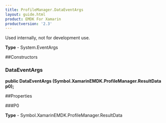```yaml
---
title: ProfileManager.DataEventArgs
layout: guide.html 
product: EMDK For Xamarin 
productversion: '2.3' 
---
```

Used internally, not for development use.

**Type** - System.EventArgs

##Constructors
### DataEventArgs 
**public DataEventArgs (Symbol.XamarinEMDK.ProfileManager.ResultData p0);**

##Properties

###P0

        

**Type** - Symbol.XamarinEMDK.ProfileManager.ResultData


